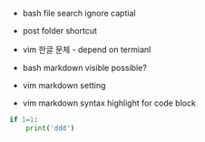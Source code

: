 


- bash file search ignore captial
- post folder shortcut  
- vim 한글 문체 - depend on termianl
- bash markdown visible possible?
- vim markdown setting 


- vim markdown syntax highlight for code block


```python
if 1=1:
    print('ddd')
```
